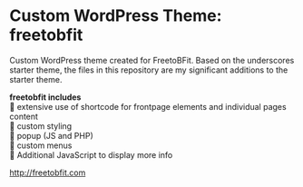 # Custom WordPress Theme: freetobfit
Custom WordPress theme created for FreetoBFit. Based on the underscores starter theme, the files in this repository are my significant additions to the starter theme.

**freetobfit includes**  
👏 extensive use of shortcode for frontpage elements and individual pages content  
👏 custom styling  
👏 popup (JS and PHP)  
👏 custom menus  
👏 Additional JavaScript to display more info  

http://freetobfit.com
